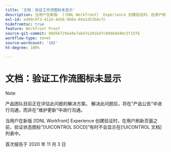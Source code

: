 ```yaml
---
title: '文档：验证工作流图标未显示'
description: 当用户在新版  [!DNL Workfront]  Experience 创建验证时，在用户刷新页面之前，验证状态图标“SOCD”有时不会显示在文档列表中。
exl-id: ed99c9f3-412d-4e56-9b0a-84a1d53bdcfc
hidefromtoc: true
feature: Workfront Proof
source-git-commit: 98d56729e44e7ab47e201bdfc00db8d40c5f15f6
workflow-type: tm+mt
source-wordcount: '102'
ht-degree: 100%

---
```


# 文档：验证工作流图标未显示

<!--Converted to story-->

>[!NOTE]
>
>产品团队目前正在评估此问题的解决方案。 解决此问题后，将在“产品公告”中进行沟通，而非在“维护更新”中进行沟通。

当用户在新版 [!DNL Workfront] Experience 创建验证时，在用户刷新页面之前，验证状态图标“[!UICONTROL SOCD]”有时不会显示在[!UICONTROL 文档]列表中。

首次报告于 2020 年 11 月 3 日
